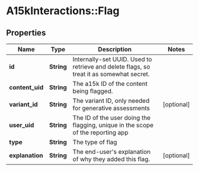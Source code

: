 # A15kInteractions::Flag

## Properties
Name | Type | Description | Notes
------------ | ------------- | ------------- | -------------
**id** | **String** | Internally-set UUID.  Used to retrieve and delete flags, so treat it as somewhat secret. | 
**content_uid** | **String** | The a15k ID of the content being flagged. | 
**variant_id** | **String** | The variant ID, only needed for generative assessments | [optional] 
**user_uid** | **String** | The ID of the user doing the flagging, unique in the scope of the reporting app | 
**type** | **String** | The type of flag | 
**explanation** | **String** | The end-user&#39;s explanation of why they added this flag. | [optional] 


